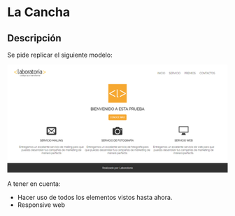 # La Cancha 

## Descripción

Se pide replicar el siguiente modelo:

![Imagen a replicar](assets/imgs/captura.png)

A tener en cuenta:

* Hacer uso de todos los elementos vistos hasta ahora.
* Responsive web